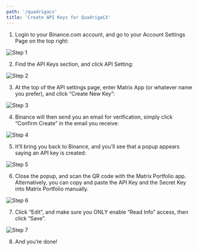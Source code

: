 ```yaml
---
path: '/quadrigacx'
title: 'Create API Keys for QuadrigaCX'
---
```


1. Login to your Binance.com account, and go to your Account Settings Page on the top right:

![Step 1](binance-step-1.png)

2. Find the API Keys section, and click API Setting:

![Step 2](binance-step-2.png)

3. At the top of the API settings page, enter Matrix App (or whatever name you prefer), and click “Create New Key”:

![Step 3](binance-step-3.png)

4. Binance will then send you an email for verification, simply click “Confirm Create” in the email you receive:

![Step 4](binance-step-4.png)

5. It’ll bring you back to Binance, and you’ll see that a popup appears saying an API key is created:

![Step 5](binance-step-5.png)

6. Close the popup, and scan the QR code with the Matrix Portfolio app. Alternatively, you can copy and paste the API Key and the Secret Key into Matrix Portfolio manually.

![Step 6](binance-step-6.png)

7. Click “Edit”, and make sure you ONLY enable “Read Info” access, then click “Save”.

![Step 7](binance-step-7.png)

8. And you’re done!
